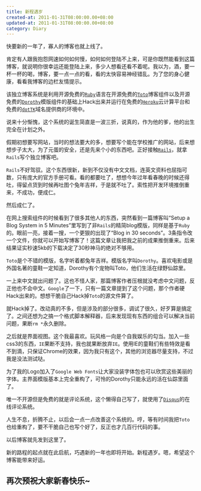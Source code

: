 ```yaml
---
title: 新程遇岁
created-at: 2011-01-31T08:00:00.00+08:00
updated-at: 2011-01-31T08:00:00.00+08:00
category: Diary
---
```


快要新的一年了，寡人的博客也就上线了。

肯定有人跟我抱怨网速如何如何慢，如何如何登陆不上来，可是你既然能看到这篇博客，就说明你很幸运还能登陆上来，多少人想看还看不着呢。我以为，酒，要一杯一杯的喝，博客，要一点一点的看，看的太快容易神经错乱。为了您的身心健康，看看我博客的边栏友情提示。

该独立博客系统是利用开源免费的[`Ruby`](http://www.ruby-lang.org/zh_cn/)语言在开源免费的[`Toto`](https://github.com/cloudhead/toto)博客组件以及开源免费的[`Dorothy`](http://github.com/cloudhead/dorothy)模版组件的基础上Hack出来并运行在免费的[`Heroku`](http://www.heroku.com/)云计算平台和免费的[`dotTK`](http://www.dot.tk/)域名提供商的环境中。

说来十分惭愧，这个系统的诞生简直是一波三折，说真的，作为他的爹，他的出生完全在计划之外。

假期初想要写网站，当时的想法要大的多，想要写个能在学校推广的网站，后来想想步子太大，为了元蛋的安全，还是先来个小的东西吧。正好接触[`Rails`](http://www.rubyonrails.org/)，就拿`Rails`写个独立博客吧。

`Rails`不好驾驭。这个东西很新，新到不仅没有中文文档，连英文资料也屈指可数，只有庞大的官方手册可看。看的都要吐了，想想今年过年看春晚的时候还得吐，得留点货到时候再吐图个兔年吉祥，于是就不吐了。索性把开发环境推倒重来，不成功，便成仁。

然后成仁了。

在网上搜索组件的时候看到了很多其他人的东西，突然看到一篇博客叫“Setup a Blog System in 5 Minutes”里写到了非`Rails`的精简blog模版，同样是基于`Ruby`的。眼前一亮，接着一搜，一个更狠的出现了“Blog in 30 seconds”。3条指令改一个文件，你就可以开始写博客了！这篇文章让我把我之前的成果推倒重来。后来结果证实秒速5kb的下载决定了30秒神马的绝对不够用。

`Toto`是个不错的模版，名字听着都兔年吉祥。模版名字叫`Dorothy`。喜欢电影或是外国名著的童鞋一定知道，Dorothy有个宠物叫Toto，他们生活在绿野仙踪里。

一上来中文就出问题了。这也不怪人家，那篇博客作者压根就没考虑中文问题，反正他也不会中文。`Google`了一下，只有一篇文章提到了这个问题，那个作者硬Hack出来的。想想干脆自己Hack掉`Toto`的源文件算了。

就Hack掉了。改动真的不多，但是涉及的部分很多，调试了很久，好歹算是搞定了。之间还想为之搞一个格式脚本解释器，后来发现现有东西的组合可以解决当前问题，果断`rm *`永久删除。

之后就是界面视图。这个我最喜欢。玩风格一向是个自我娱乐的勾当。加入一些css3的东西，`IE`果断不支持，我也就果断放弃`IE`。使用IE的童鞋们有些特效是看不到滴，只保证Chrome的效果，因为我只有这个，其他的浏览器尽量支持，不过我是没法测试哒。

为了我的Logo加入了`Google Web Fonts`让大家没装字体包也可以欣赏这些美丽的字体。主界面模版基本上完全重构了，可怜的Dorothy只能永远的活在仙踪里面了。

唯一不开源但是免费的就是评论系统，这个懒得自己写了，就使用了[`Disqus`](http://disqus.com/)的在线评论系统。

人生不息，折腾不止，以后会一点一点改善这个系统的。哼，等有时间我把`Toto`也给重构了，要不干脆自己也写个好了，反正也才几百行代码的事。

以后博客就先发到这里了。

新的路程的起点就在此启航，巧遇新的一年也即将开始。新程遇岁。嗯，希望这个博客能带来好运。

再次预祝大家新春快乐~
---------------------
